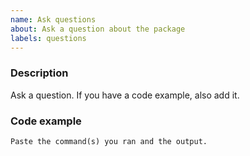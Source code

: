 ```yaml
---
name: Ask questions
about: Ask a question about the package
labels: questions
---
```


<!-- Please search existing issues to avoid creating duplicates. -->

### Description

Ask a question.
If you have a code example, also add it.

### Code example

```
Paste the command(s) you ran and the output.
```
